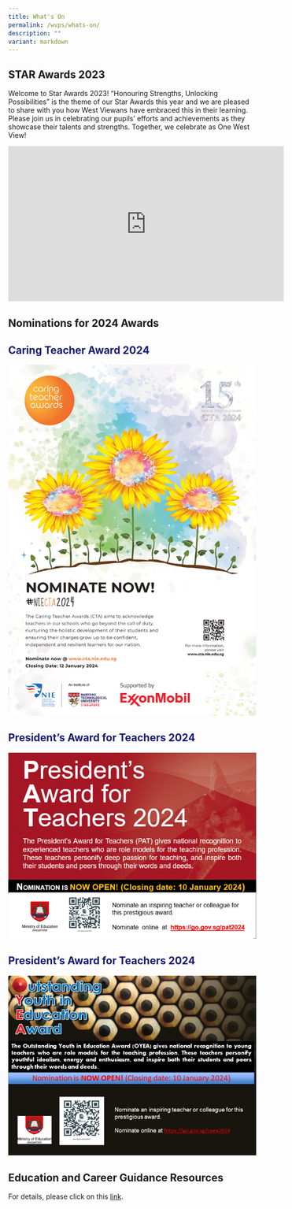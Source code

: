 ```yaml
---
title: What's On
permalink: /wvps/whats-on/
description: ""
variant: markdown
---
```

STAR Awards 2023
---
Welcome to Star Awards 2023! “Honouring Strengths, Unlocking Possibilities” is the theme of our Star Awards this year and we are pleased to share with you how West Viewans have embraced this in their learning. Please join us in celebrating our pupils’ efforts and achievements as they showcase their talents and strengths. Together, we celebrate as One West View!

<iframe allowfullscreen="" allow="accelerometer; autoplay; clipboard-write; encrypted-media; gyroscope; picture-in-picture; web-share" frameborder="0" title="YouTube video player" src="https://www.youtube.com/embed/cossQYs9YzA?si=6LvLYmscQJdn9eXf" height="315" width="560"></iframe>



Nominations for 2024 Awards
----
<h2 style="color:midnightblue;">Caring Teacher Award 2024</h2>

![](/images/Annoucements/poster%20-%20cta%202024.png)

<h2 style="color:midnightblue;">President’s Award for Teachers 2024</h2>

![](/images/Annoucements/pat%202024%20website%20publicity%20image.gif)

<h2 style="color:midnightblue;">President’s Award for Teachers 2024</h2>

![](/images/Annoucements/oyea%202024%20website%20publicity%20image.jpg)



Education and Career Guidance Resources
----
For details, please click on this <a href="/wvps/resources/education-and-career-guidance-resources/" target="_blank">link</a>.